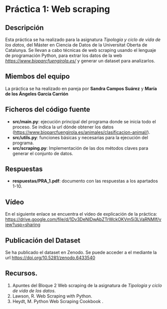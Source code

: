 # Práctica 1: Web scraping

## Descripción

Esta práctica se ha realizado para la asignatura _Tipología y ciclo de vida de los datos_, del Máster en Ciencia de Datos de la Universitat Oberta de Catalunya. Se llevan a cabo técnicas de web scraping usando el lenguaje de programación Python, para extrar los datos de la web _https://www.bioparcfuengirola.es/_ y generar un dataset para analizarlos.

## Miembos del equipo

La práctica se ha realizado en pareja por **Sandra Campos Suárez** y **María de los Ángeles García Carrión**

## Ficheros del código fuente

* **src/main.py**: ejecución principal del programa donde se inicia todo el proceso. Se indica la url dónde obtener los datos (https://www.bioparcfuengirola.es/animales/clasificacion-animal/).
* **src/utils.py**: funciones básicas y necesarias para la ejecución del programa.
* **src/scraping.py**: Implementación de las dos métodos claves para generar el conjunto de datos.

## Respuestas

* **respuestas/PRA_1.pdf**: documento con las respuestas a los apartados 1-10.

## Vídeo

En el siguiente enlace se encuentra el vídeo de explicación de la práctica:
https://drive.google.com/file/d/1Dv3DeNlDwAbZTrWckOKVm5i3LVaRNMIf/view?usp=sharing

## Publicación del Dataset

Se ha publicado el dataset en Zenodo. Se puede acceder a el mediante la url https://doi.org/10.5281/zenodo.6433540

## Recursos.

1. Apuntes del Bloque 2 Web scraping de la asignatura de _Tipología y ciclo de vida de los datos_.
2. Lawson, R. Web Scraping with Python.
3. Heydt, M. Python Web Scraping Cookbook .
